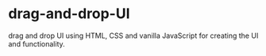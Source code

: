 # drag-and-drop-UI
drag and drop UI  using HTML, CSS and vanilla JavaScript for creating the UI and functionality.
